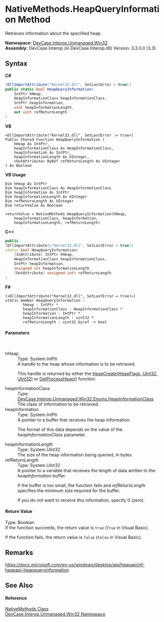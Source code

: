 # NativeMethods.HeapQueryInformation Method 
 

Retrieves information about the specified heap.

**Namespace:**&nbsp;<a href="N_DevCase_Interop_Unmanaged_Win32">DevCase.Interop.Unmanaged.Win32</a><br />**Assembly:**&nbsp;DevCase.Interop (in DevCase.Interop.dll) Version: 3.3.0.0 (3.3)

## Syntax

**C#**<br />
``` C#
[DllImportAttribute("Kernel32.dll", SetLastError = true)]
public static bool HeapQueryInformation(
	IntPtr hHeap,
	HeapInformationClass heapInformationClass,
	IntPtr heapInformation,
	uint heapInformationLength,
	out uint refReturnLength
)
```

**VB**<br />
``` VB
<DllImportAttribute("Kernel32.dll", SetLastError := true>]
Public Shared Function HeapQueryInformation ( 
	hHeap As IntPtr,
	heapInformationClass As HeapInformationClass,
	heapInformation As IntPtr,
	heapInformationLength As UInteger,
	<OutAttribute> ByRef refReturnLength As UInteger
) As Boolean
```

**VB Usage**<br />
``` VB Usage
Dim hHeap As IntPtr
Dim heapInformationClass As HeapInformationClass
Dim heapInformation As IntPtr
Dim heapInformationLength As UInteger
Dim refReturnLength As UInteger
Dim returnValue As Boolean

returnValue = NativeMethods.HeapQueryInformation(hHeap, 
	heapInformationClass, heapInformation, 
	heapInformationLength, refReturnLength)
```

**C++**<br />
``` C++
public:
[DllImportAttribute(L"Kernel32.dll", SetLastError = true)]
static bool HeapQueryInformation(
	[InAttribute] IntPtr hHeap, 
	HeapInformationClass heapInformationClass, 
	IntPtr heapInformation, 
	unsigned int heapInformationLength, 
	[OutAttribute] unsigned int% refReturnLength
)
```

**F#**<br />
``` F#
[<DllImportAttribute("Kernel32.dll", SetLastError = true)>]
static member HeapQueryInformation : 
        hHeap : IntPtr * 
        heapInformationClass : HeapInformationClass * 
        heapInformation : IntPtr * 
        heapInformationLength : uint32 * 
        refReturnLength : uint32 byref -> bool 

```


#### Parameters
&nbsp;<dl><dt>hHeap</dt><dd>Type: System.IntPtr<br />A handle to the heap whose information is to be retrieved. 

 This handle is returned by either the <a href="M_DevCase_Interop_Unmanaged_Win32_NativeMethods_HeapCreate">HeapCreate(HeapFlags, UInt32, UInt32)</a> or <a href="M_DevCase_Interop_Unmanaged_Win32_NativeMethods_GetProcessHeap">GetProcessHeap()</a> function.</dd><dt>heapInformationClass</dt><dd>Type: <a href="T_DevCase_Interop_Unmanaged_Win32_Enums_HeapInformationClass">DevCase.Interop.Unmanaged.Win32.Enums.HeapInformationClass</a><br />The class of information to be retrieved.</dd><dt>heapInformation</dt><dd>Type: System.IntPtr<br />A pointer to a buffer that receives the heap information. 

 The format of this data depends on the value of the *heapInformationClass* parameter.</dd><dt>heapInformationLength</dt><dd>Type: System.UInt32<br />The size of the heap information being queried, in bytes.</dd><dt>refReturnLength</dt><dd>Type: System.UInt32<br />A pointer to a variable that receives the length of data written to the *heapInformation* buffer. 

 If the buffer is too small, the function fails and *refReturnLength* specifies the minimum size required for the buffer. 

 If you do not want to receive this information, specify 0 (zero).</dd></dl>

#### Return Value
Type: Boolean<br />If the function succeeds, the return value is `true` (`True` in Visual Basic). 

 If the function fails, the return value is `false` (`False` in Visual Basic).

## Remarks
<a href="https://docs.microsoft.com/en-us/windows/desktop/api/heapapi/nf-heapapi-heapqueryinformation" target="_blank">https://docs.microsoft.com/en-us/windows/desktop/api/heapapi/nf-heapapi-heapqueryinformation</a>

## See Also


#### Reference
<a href="T_DevCase_Interop_Unmanaged_Win32_NativeMethods">NativeMethods Class</a><br /><a href="N_DevCase_Interop_Unmanaged_Win32">DevCase.Interop.Unmanaged.Win32 Namespace</a><br />